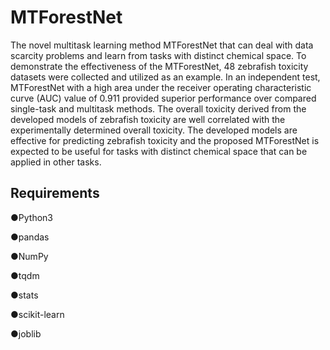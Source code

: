 # MTForestNet
The novel multitask learning method MTForestNet that can deal with data scarcity problems and learn from tasks with distinct chemical space. To demonstrate the effectiveness of the MTForestNet, 48 zebrafish toxicity datasets were collected and utilized as an example. In an independent test, MTForestNet with a high area under the receiver operating characteristic curve (AUC) value of 0.911 provided superior performance over compared single-task and multitask methods. The overall toxicity derived from the developed models of zebrafish toxicity are well correlated with the experimentally determined overall toxicity. The developed models are effective for predicting zebrafish toxicity and the proposed MTForestNet is expected to be useful for tasks with distinct chemical space that can be applied in other tasks.


## Requirements
●Python3

●pandas

●NumPy	

●tqdm

●stats	

●scikit-learn	

●joblib

